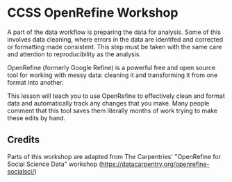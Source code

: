# CCSS OpenRefine Workshop

A part of the data workflow is preparing the data for analysis. Some of this
involves data cleaning, where errors in the data are identifed and corrected or
formatting made consistent. This step must be taken with the same care and
attention to reproducibility as the analysis.

OpenRefine (formerly Google Refine) is a powerful free and open source tool for
working with messy data: cleaning it and transforming it from one format into
another.

This lesson will teach you to use OpenRefine to effectively clean and format
data and automatically track any changes that you make. Many people comment
that this tool saves them literally months of work trying to make these
edits by hand.

## Credits
Parts of this workshop are adapted from The Carpentries' "OpenRefine for Social Science Data" workshop (https://datacarpentry.org/openrefine-socialsci/)
